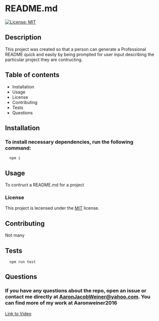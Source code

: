 # README.md  
  [![License: MIT](https://img.shields.io/badge/License-MIT-yellow.svg)](https://opensource.org/licenses/MIT)


## Description
This project was created so that a person can generate a Professional README quick and easily by being prompted for user input describing the particular project they are contructing.

## Table of contents
  * Installation
  * Usage
  * License
  * Contributing
  * Tests
  * Questions


## Installation
### To install necessary dependencies, run the following command:
```
  npm i
```

## Usage
To contruct a README.md for a project

### License
 This project is lecensed under the [MIT](https://opensource.org/licenses/MIT) license.

## Contributing
Not many

## Tests
```
  npm run test
```

## Questions
### If you have any questions about the repo, open an issue or contact me directly at AaronJacobWeiner@yahoo.com. You can find more of my work at Aaronweiner2016

[Link to Video](https://drive.google.com/file/d/1IfZaWrURndhNJiLrzg8pMlCDCYLGuAXr/view)
